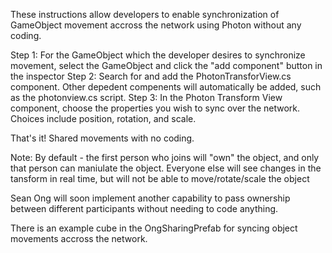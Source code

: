 These instructions allow developers to enable synchronization of GameObject movement accross the network using Photon without any coding.

Step 1: For the GameObject which the developer desires to synchronize movement, select the GameObject and click the "add component" button in the inspector
Step 2: Search for and add the PhotonTransforView.cs component. Other depedent compenents will automatically be added, such as the photonview.cs script.
Step 3: In the Photon Transform View component, choose the properties you wish to sync over the network. Choices include position, rotation, and scale.

That's it! Shared movements with no coding.

Note: By default - the first person who joins will "own" the object, and only that person can maniulate the object. Everyone else will see changes in the tansform in real time, but will not be able to move/rotate/scale the object

Sean Ong will soon implement another capability to pass ownership between different participants without needing to code anything.

There is an example cube in the OngSharingPrefab for syncing object movements accross the network.

